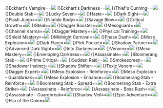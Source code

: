 {}Eckhart's Vampire==<img src="upload/mxd/Shadower/Skill_Eckhart's_Vampire.png"/>
{}Eckhart's Darkness==<img src="upload/mxd/Shadower/Skill_Eckhart's_Darkness.png"/>
{}Thief's Cunning==<img src="upload/mxd/Shadower/Skill_Thief's_Cunning.png"/>
{}Double Stab==<img src="upload/mxd/Shadower/Skill_Double_Stab.png"/>
{}Lucky Seven==<img src="upload/mxd/Shadower/Skill_Lucky_Seven_(Rogue).png"/>
{}Haste==<img src="upload/mxd/Shadower/Skill_Haste_(Rogue).png"/>
{}Dark Sight==<img src="upload/mxd/Shadower/Skill_Dark_Sight.png"/>
{}Flash Jump==<img src="upload/mxd/Shadower/Skill_Flash_Jump_(Thief).png"/>
{}Nimble Body==<img src="upload/mxd/Shadower/Skill_Nimble_Body.png"/>
{}Savage Blow==<img src="upload/mxd/Shadower/Skill_Savage_Blow.png"/>
{}Critical Growth==<img src="upload/mxd/Shadower/Skill_Critical_Growth.png"/>
{}Steal==<img src="upload/mxd/Shadower/Skill_Steal.png"/>
{}Dagger Booster==<img src="upload/mxd/Shadower/Skill_Dagger_Booster.png"/>
{}Mesoguard==<img src="upload/mxd/Shadower/Skill_Mesoguard.png"/>
{}Channel Karma==<img src="upload/mxd/Shadower/Skill_Channel_Karma.png"/>
{}Dagger Mastery==<img src="upload/mxd/Shadower/Skill_Dagger_Mastery.png"/>
{}Physical Training==<img src="upload/mxd/Shadower/Skill_Physical_Training.png"/>
{}Shield Mastery==<img src="upload/mxd/Shadower/Skill_Shield_Mastery_(Bandit).png"/>
{}Midnight Carnival==<img src="upload/mxd/Shadower/Skill_Midnight_Carnival.png"/>
{}Phase Dash==<img src="upload/mxd/Shadower/Skill_Phase_Dash.png"/>
{}Meso Explosion==<img src="upload/mxd/Shadower/Skill_Meso_Explosion.png"/>
{}Dark Flare==<img src="upload/mxd/Shadower/Skill_Dark_Flare.png"/>
{}Pick Pocket==<img src="upload/mxd/Shadower/Skill_Pick_Pocket.png"/>
{}Shadow Partner==<img src="upload/mxd/Shadower/Skill_Shadow_Partner.png"/>
{}Advanced Dark Sight==<img src="upload/mxd/Shadower/Skill_Advanced_Dark_Sight.png"/>
{}Into Darkness==<img src="upload/mxd/Shadower/Skill_Into_Darkness.png"/>
{}Venom==<img src="upload/mxd/Shadower/Skill_Venom_(Dagger).png"/>
{}Meso Mastery==<img src="upload/mxd/Shadower/Skill_Meso_Mastery.png"/>
{}Enveloping Darkness==<img src="upload/mxd/Shadower/Skill_Enveloping_Darkness.png"/>
{}Assassinate==<img src="upload/mxd/Shadower/Skill_Assassinate.png"/>
{}Boomerang Stab==<img src="upload/mxd/Shadower/Skill_Boomerang_Stab.png"/>
{}Prime Critical==<img src="upload/mxd/Shadower/Skill_Prime_Critical.png"/>
{}Sudden Raid==<img src="upload/mxd/Shadower/Skill_Sudden_Raid.png"/>
{}Smokescreen==<img src="upload/mxd/Shadower/Skill_Smokescreen.png"/>
{}Shadower Instinct==<img src="upload/mxd/Shadower/Skill_Shadower_Instinct.png"/>
{}Shadow Shifter==<img src="upload/mxd/Shadower/Skill_Shadow_Shifter.png"/>
{}Toxic Venom==<img src="upload/mxd/Shadower/Skill_Toxic_Venom_(Shadower).png"/>
{}Dagger Expert==<img src="upload/mxd/Shadower/Skill_Dagger_Expert.png"/>
{}Meso Explosion - Reinforce==<img src="upload/mxd/Shadower/Skill_Meso_Explosion_-_Reinforce.png"/>
{}Meso Explosion - Guardbreak==<img src="upload/mxd/Shadower/Skill_Meso_Explosion_-_Guardbreak.png"/>
{}Meso Explosion - Enhance==<img src="upload/mxd/Shadower/Skill_Meso_Explosion_-_Enhance.png"/>
{}Boomerang Stab - Reinforce==<img src="upload/mxd/Shadower/Skill_Boomerang_Stab_-_Reinforce.png"/>
{}Boomerang Stab - Spread==<img src="upload/mxd/Shadower/Skill_Boomerang_Stab_-_Spread.png"/>
{}Boomerang Stab - Extra Strike==<img src="upload/mxd/Shadower/Skill_Boomerang_Stab_-_Extra_Strike.png"/>
{}Assassinate - Reinforce==<img src="upload/mxd/Shadower/Skill_Assassinate_-_Reinforce.png"/>
{}Assassinate - Boss Rush==<img src="upload/mxd/Shadower/Skill_Assassinate_-_Boss_Rush.png"/>
{}Assassinate - Guardbreak==<img src="upload/mxd/Shadower/Skill_Assassinate_-_Guardbreak.png"/>
{}Shadow Veil==<img src="upload/mxd/Shadower/Skill_Shadow_Veil.png"/>
{}Epic Adventure==<img src="upload/mxd/Shadower/Skill_Epic_Adventure_(Thief).png"/>
{}Flip of the Coin==<img src="upload/mxd/Shadower/Skill_Flip_of_the_Coin.png"/>